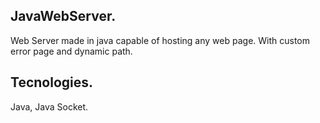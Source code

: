 ## JavaWebServer.

Web Server made in java capable of hosting any web page. With custom error page and dynamic path.

## Tecnologies.

Java, Java Socket.
